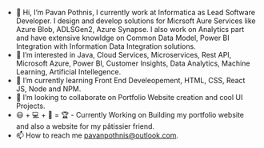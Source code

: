 - 👋 Hi, I’m Pavan Pothnis, I currently work at Informatica as Lead Software Developer. I design and develop solutions for Micrsoft Aure Services like Azure Blob, ADLSGen2, Azure Synapse. I also work on Analytics part and have extensive knowldge on Common Data Model, Power BI Integration with Information Data Integration solutions. 
- 👀 I’m interested in Java, Cloud Services, Microservices, Rest API, Microsoft Azure, Power BI, Customer Insights, Data Analytics, Machine Learning, Artificial Intellegence.
- 🌱 I’m currently learning Front End Develeopement, HTML, CSS, React JS, Node and NPM. 
- 💞️ I’m looking to collaborate on Portfolio Website creation and cool UI Projects.
- 😃 + 💻 + 🧠 = 🏆 - Currently Working on Building my portfolio website and also a website for my pâtissier friend.
- 📫 How to reach me pavanpothnis@outlook.com.

<!---
impothnis/impothnis is a ✨ special ✨ repository because its `README.md` (this file) appears on your GitHub profile.
You can click the Preview link to take a look at your changes.
--->

